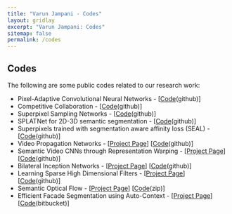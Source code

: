 ```yaml
---
title: "Varun Jampani - Codes"
layout: gridlay
excerpt: "Varun Jampani: Codes"
sitemap: false
permalink: /codes
---
```


## Codes

<p>The following are some public codes related to our research work:</p>

<ul>
        <li>Pixel-Adaptive Convolutional Neural Networks - [<a href="https://github.com/NVlabs/pacnet">Code</a>(github)] </li>
	<li>Competitive Collaboration - [<a href="https://github.com/anuragranj/cc">Code</a>(github)]</li>
	<li>Superpixel Sampling Networks - [<a href="https://github.com/NVlabs/ssn_superpixels">Code</a>(github)]</li>
	<li>SPLATNet for 2D-3D semantic segmentation - [<a href="https://github.com/NVlabs/splatnet">Code</a>(github)]</li>
	<li>Superpixels trained with segmentation aware affinity loss (SEAL) - [<a href="https://github.com/wctu/SEAL">Code</a>(github)]</li>
	<li>Video Propagation Networks - [<a href="http://varunjampani.github.io/vpn">Project Page</a>] [<a href="https://github.com/varunjampani/video_prop_networks">Code</a>(github)]</li>
	<li>Semantic Video CNNs through Representation Warping - [<a href="http://segmentation.is.tuebingen.mpg.de/netwarp/">Project Page</a>] [<a href="https://github.com/raghudeep/netwarp_public">Code</a>(github)]</li>
	<li>Bilateral Inception Networks - [<a href="http://segmentation.is.tuebingen.mpg.de">Project Page</a>] [<a href="https://github.com/raghudeep/bilateralinceptions">Code</a>(github)]</li>
	<li>Learning Sparse High Dimensional Filters - [<a href="http://bilateralnn.is.tuebingen.mpg.de">Project Page</a>] [<a href="https://github.com/MPI-IS/bilateralNN">Code</a>(github)]</li>
	<li>Semantic Optical Flow - [<a href="https://ps.is.tuebingen.mpg.de/research_projects/semantic-optical-flow">Project Page</a>] [<a href="https://ps.is.tuebingen.mpg.de/uploads_file/attachment/attachment/281/semantic_flow_code_release.zip">Code</a>(zip)]</li>
	<li>Efficient Facade Segmentation using Auto-Context - [<a href="https://ps.is.tuebingen.mpg.de/research_projects/facade-segmentation">Project Page</a>] [<a href="https://bitbucket.org/rgadde/wacv15_code">Code</a>(bitbucket)]</li>
</ul>

<p>&nbsp;</p>
